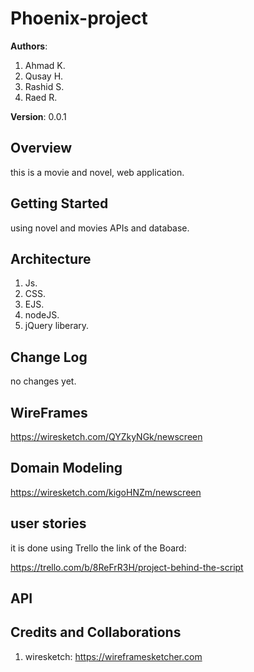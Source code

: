 # Phoenix-project

**Authors**: 
1. Ahmad K.
2. Qusay H.
3. Rashid S.
4. Raed R. 

**Version**: 0.0.1

## Overview
this is a movie and novel, web application. 

## Getting Started
using novel and movies APIs and database.

## Architecture
1. Js.
2. CSS. 
3. EJS.
4. nodeJS.
5. jQuery liberary.

## Change Log
no changes yet.

## WireFrames 

https://wiresketch.com/QYZkyNGk/newscreen

## Domain Modeling

https://wiresketch.com/kigoHNZm/newscreen

## user stories 

it is done using Trello the link of the Board:

https://trello.com/b/8ReFrR3H/project-behind-the-script

## API 



## Credits and Collaborations
1. wiresketch:  https://wireframesketcher.com 